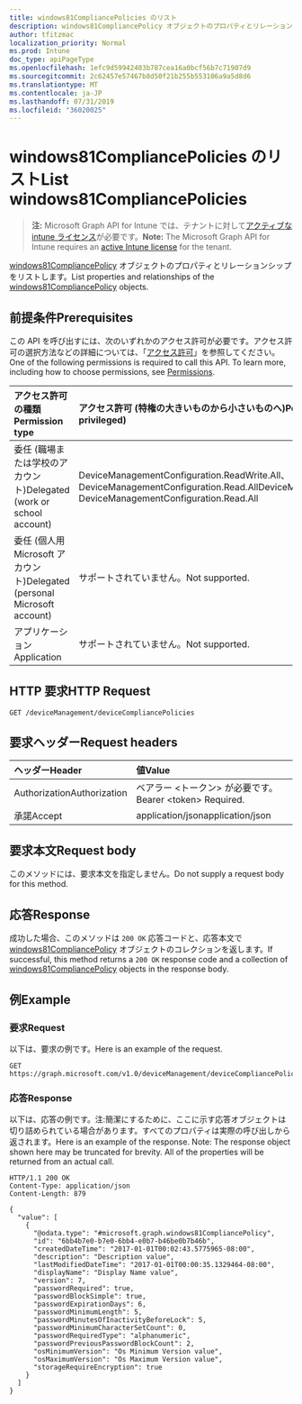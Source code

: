 ```yaml
---
title: windows81CompliancePolicies のリスト
description: windows81CompliancePolicy オブジェクトのプロパティとリレーションシップをリストします。
author: tfitzmac
localization_priority: Normal
ms.prod: Intune
doc_type: apiPageType
ms.openlocfilehash: 1efc9d59942403b787cea16a0bcf56b7c71907d9
ms.sourcegitcommit: 2c62457e57467b8d50f21b255b553106a9a5d8d6
ms.translationtype: MT
ms.contentlocale: ja-JP
ms.lasthandoff: 07/31/2019
ms.locfileid: "36020025"
---
```

# <a name="list-windows81compliancepolicies"></a><span data-ttu-id="8bb11-103">windows81CompliancePolicies のリスト</span><span class="sxs-lookup"><span data-stu-id="8bb11-103">List windows81CompliancePolicies</span></span>

> <span data-ttu-id="8bb11-104">**注:** Microsoft Graph API for Intune では、テナントに対して[アクティブな intune ライセンス](https://go.microsoft.com/fwlink/?linkid=839381)が必要です。</span><span class="sxs-lookup"><span data-stu-id="8bb11-104">**Note:** The Microsoft Graph API for Intune requires an [active Intune license](https://go.microsoft.com/fwlink/?linkid=839381) for the tenant.</span></span>

<span data-ttu-id="8bb11-105">[windows81CompliancePolicy](../resources/intune-deviceconfig-windows81compliancepolicy.md) オブジェクトのプロパティとリレーションシップをリストします。</span><span class="sxs-lookup"><span data-stu-id="8bb11-105">List properties and relationships of the [windows81CompliancePolicy](../resources/intune-deviceconfig-windows81compliancepolicy.md) objects.</span></span>

## <a name="prerequisites"></a><span data-ttu-id="8bb11-106">前提条件</span><span class="sxs-lookup"><span data-stu-id="8bb11-106">Prerequisites</span></span>
<span data-ttu-id="8bb11-p101">この API を呼び出すには、次のいずれかのアクセス許可が必要です。アクセス許可の選択方法などの詳細については、「[アクセス許可](/graph/permissions-reference)」を参照してください。</span><span class="sxs-lookup"><span data-stu-id="8bb11-p101">One of the following permissions is required to call this API. To learn more, including how to choose permissions, see [Permissions](/graph/permissions-reference).</span></span>

|<span data-ttu-id="8bb11-109">アクセス許可の種類</span><span class="sxs-lookup"><span data-stu-id="8bb11-109">Permission type</span></span>|<span data-ttu-id="8bb11-110">アクセス許可 (特権の大きいものから小さいものへ)</span><span class="sxs-lookup"><span data-stu-id="8bb11-110">Permissions (from most to least privileged)</span></span>|
|:---|:---|
|<span data-ttu-id="8bb11-111">委任 (職場または学校のアカウント)</span><span class="sxs-lookup"><span data-stu-id="8bb11-111">Delegated (work or school account)</span></span>|<span data-ttu-id="8bb11-112">DeviceManagementConfiguration.ReadWrite.All、DeviceManagementConfiguration.Read.All</span><span class="sxs-lookup"><span data-stu-id="8bb11-112">DeviceManagementConfiguration.ReadWrite.All, DeviceManagementConfiguration.Read.All</span></span>|
|<span data-ttu-id="8bb11-113">委任 (個人用 Microsoft アカウント)</span><span class="sxs-lookup"><span data-stu-id="8bb11-113">Delegated (personal Microsoft account)</span></span>|<span data-ttu-id="8bb11-114">サポートされていません。</span><span class="sxs-lookup"><span data-stu-id="8bb11-114">Not supported.</span></span>|
|<span data-ttu-id="8bb11-115">アプリケーション</span><span class="sxs-lookup"><span data-stu-id="8bb11-115">Application</span></span>|<span data-ttu-id="8bb11-116">サポートされていません。</span><span class="sxs-lookup"><span data-stu-id="8bb11-116">Not supported.</span></span>|

## <a name="http-request"></a><span data-ttu-id="8bb11-117">HTTP 要求</span><span class="sxs-lookup"><span data-stu-id="8bb11-117">HTTP Request</span></span>
<!-- {
  "blockType": "ignored"
}
-->
``` http
GET /deviceManagement/deviceCompliancePolicies
```

## <a name="request-headers"></a><span data-ttu-id="8bb11-118">要求ヘッダー</span><span class="sxs-lookup"><span data-stu-id="8bb11-118">Request headers</span></span>
|<span data-ttu-id="8bb11-119">ヘッダー</span><span class="sxs-lookup"><span data-stu-id="8bb11-119">Header</span></span>|<span data-ttu-id="8bb11-120">値</span><span class="sxs-lookup"><span data-stu-id="8bb11-120">Value</span></span>|
|:---|:---|
|<span data-ttu-id="8bb11-121">Authorization</span><span class="sxs-lookup"><span data-stu-id="8bb11-121">Authorization</span></span>|<span data-ttu-id="8bb11-122">ベアラー &lt;トークン&gt; が必要です。</span><span class="sxs-lookup"><span data-stu-id="8bb11-122">Bearer &lt;token&gt; Required.</span></span>|
|<span data-ttu-id="8bb11-123">承諾</span><span class="sxs-lookup"><span data-stu-id="8bb11-123">Accept</span></span>|<span data-ttu-id="8bb11-124">application/json</span><span class="sxs-lookup"><span data-stu-id="8bb11-124">application/json</span></span>|

## <a name="request-body"></a><span data-ttu-id="8bb11-125">要求本文</span><span class="sxs-lookup"><span data-stu-id="8bb11-125">Request body</span></span>
<span data-ttu-id="8bb11-126">このメソッドには、要求本文を指定しません。</span><span class="sxs-lookup"><span data-stu-id="8bb11-126">Do not supply a request body for this method.</span></span>

## <a name="response"></a><span data-ttu-id="8bb11-127">応答</span><span class="sxs-lookup"><span data-stu-id="8bb11-127">Response</span></span>
<span data-ttu-id="8bb11-128">成功した場合、このメソッドは `200 OK` 応答コードと、応答本文で [windows81CompliancePolicy](../resources/intune-deviceconfig-windows81compliancepolicy.md) オブジェクトのコレクションを返します。</span><span class="sxs-lookup"><span data-stu-id="8bb11-128">If successful, this method returns a `200 OK` response code and a collection of [windows81CompliancePolicy](../resources/intune-deviceconfig-windows81compliancepolicy.md) objects in the response body.</span></span>

## <a name="example"></a><span data-ttu-id="8bb11-129">例</span><span class="sxs-lookup"><span data-stu-id="8bb11-129">Example</span></span>

### <a name="request"></a><span data-ttu-id="8bb11-130">要求</span><span class="sxs-lookup"><span data-stu-id="8bb11-130">Request</span></span>
<span data-ttu-id="8bb11-131">以下は、要求の例です。</span><span class="sxs-lookup"><span data-stu-id="8bb11-131">Here is an example of the request.</span></span>
``` http
GET https://graph.microsoft.com/v1.0/deviceManagement/deviceCompliancePolicies
```

### <a name="response"></a><span data-ttu-id="8bb11-132">応答</span><span class="sxs-lookup"><span data-stu-id="8bb11-132">Response</span></span>
<span data-ttu-id="8bb11-p102">以下は、応答の例です。注:簡潔にするために、ここに示す応答オブジェクトは切り詰められている場合があります。すべてのプロパティは実際の呼び出しから返されます。</span><span class="sxs-lookup"><span data-stu-id="8bb11-p102">Here is an example of the response. Note: The response object shown here may be truncated for brevity. All of the properties will be returned from an actual call.</span></span>
``` http
HTTP/1.1 200 OK
Content-Type: application/json
Content-Length: 879

{
  "value": [
    {
      "@odata.type": "#microsoft.graph.windows81CompliancePolicy",
      "id": "6bb4b7e0-b7e0-6bb4-e0b7-b46be0b7b46b",
      "createdDateTime": "2017-01-01T00:02:43.5775965-08:00",
      "description": "Description value",
      "lastModifiedDateTime": "2017-01-01T00:00:35.1329464-08:00",
      "displayName": "Display Name value",
      "version": 7,
      "passwordRequired": true,
      "passwordBlockSimple": true,
      "passwordExpirationDays": 6,
      "passwordMinimumLength": 5,
      "passwordMinutesOfInactivityBeforeLock": 5,
      "passwordMinimumCharacterSetCount": 0,
      "passwordRequiredType": "alphanumeric",
      "passwordPreviousPasswordBlockCount": 2,
      "osMinimumVersion": "Os Minimum Version value",
      "osMaximumVersion": "Os Maximum Version value",
      "storageRequireEncryption": true
    }
  ]
}
```




